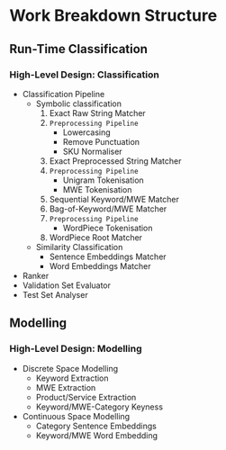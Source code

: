 # Work Breakdown Structure

## Run-Time Classification

### High-Level Design: Classification

* Classification Pipeline
  * Symbolic classification
    1. Exact Raw String Matcher
    2. `Preprocessing Pipeline`
        * Lowercasing
        * Remove Punctuation
        * SKU Normaliser
    3. Exact Preprocessed String Matcher
    4. `Preprocessing Pipeline`
        * Unigram Tokenisation
        * MWE Tokenisation
    5. Sequential Keyword/MWE Matcher
    6. Bag-of-Keyword/MWE Matcher
    7. `Preprocessing Pipeline`
        * WordPiece Tokenisation
    8. WordPiece Root Matcher
  * Similarity Classification
    * Sentence Embeddings Matcher
    * Word Embeddings Matcher
* Ranker
* Validation Set Evaluator
* Test Set Analyser

## Modelling

### High-Level Design: Modelling

* Discrete Space Modelling
  * Keyword Extraction
  * MWE Extraction
  * Product/Service Extraction
  * Keyword/MWE-Category Keyness
* Continuous Space Modelling
  * Category Sentence Embeddings
  * Keyword/MWE Word Embedding
